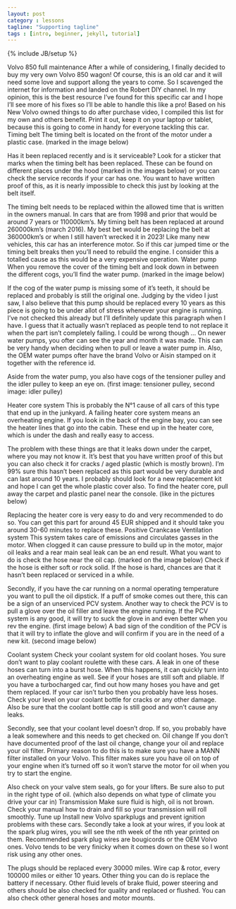 ```yaml
---
layout: post
category : lessons
tagline: "Supporting tagline"
tags : [intro, beginner, jekyll, tutorial]
---
```

{% include JB/setup %}

Volvo 850 full maintenance
After a while of considering, I finally decided to buy my very own Volvo 850 wagon! Of course, this is an old car and it will need some love and support allong the years to come. So I scavenged the internet for information and landed on the Robert DIY channel. In my opinion, this is the best resource I’ve found for this specific car and I hope I’ll see more of his fixes so I’ll be able to handle this like a pro!
Based on his New Volvo owned things to do after purchase video, I compiled this list for my own and others benefit. Print it out, keep it on your laptop or tablet, because this is going to come in handy for everyone tackling this car.
Timing belt
The timing belt is located on the front of the motor under a plastic case. (marked in the image below)

Has it been replaced recently and is it serviceable?
Look for a sticker that marks when the timing belt has been replaced. These can be found on different places under the hood (marked in the images below) or you can check the service records if your car has one. You want to have written proof of this, as it is nearly impossible to check this just by looking at the belt itself.

The timing belt needs to be replaced within the allowed time that is written in the owners manual. In cars that are from 1998 and prior that would be around 7 years or 110000km’s.
My timing belt has been replaced at around 260000km’s (march 2016). My best bet would be replacing the belt at 360000km’s or when I still haven’t wrecked it in 2023!
Like many new vehicles, this car has an interference motor. So if this car jumped time or the timing belt breaks then you’ll need to rebuild the engine. I consider this a totalled cause as this would be a very expensive operation.
Water pump
When you remove the cover of the timing belt and look down in between the different cogs, you’ll find the water pump. (marked in the image below)

If the cog of the water pump is missing some of it’s teeth, it should be replaced and probably is still the original one. Judging by the video I just saw, I also believe that this pump should be replaced every 10 years as this piece is going to be under allot of stress whenever your engine is running. 
I’ve not checked this already but I’ll definitely update this paragraph when I have. I guess that it actually wasn’t replaced as people tend to not replace it when the part isn’t completely failing. I could be wrong though ...
On newer water pumps, you ofter can see the year and month it was made. This can be very handy when deciding when to pull or leave a water pump in. Also, the OEM water pumps ofter have the brand Volvo or Aisin stamped on it together with the reference id.

Aside from the water pump, you also have cogs of the tensioner pulley and the idler pulley to keep an eye on. (first image: tensioner pulley, second image: idler pulley)

Heater core system
This is probably the N°1 cause of all cars of this type that end up in the junkyard. A failing heater core system means an overheating engine.
If you look in the back of the engine bay, you can see the heater lines that go into the cabin. These end up in the heater core, which is under the dash and really easy to access.

The problem with these things are that it leaks down under the carpet, where you may not know it. It’s best that you have written proof of this but you can also check it for cracks / aged plastic (which is mostly brown).
I’m 99% sure this hasn’t been replaced as this part would be very durable and can last around 10 years. I probably should look for a new replacement kit and hope I can get the whole plastic cover also.
To find the heater core, pull away the carpet and plastic panel near the console. (like in the pictures below)

Replacing the heater core is very easy to do and very recommended to do so. You can get this part for around 45 EUR shipped and it should take you around 30-60 minutes to replace these.
Positive Crankcase Ventilation system
This system takes care of emissions and circulates gasses in the motor. When clogged it can cause pressure to build up in the motor, major oil leaks and a rear main seal leak can be an end result.
What you want to do is check the hose near the oil cap. (marked on the image below) Check if the hose is either soft or rock solid. If the hose is hard, chances are that it hasn’t been replaced or serviced in a while.

Secondly, if you have the car running on a normal operating temperature you want to pull the oil dipstick. If a puff of smoke comes out there, this can be a sign of an unserviced PCV system.
Another way to check the PCV is to pull a glove over the oil filler and leave the engine running. If the PCV system is any good, it will try to suck the glove in and even better when you rev the engine. (first image below)
A bad sign of the condition of the PCV is that it will try to inflate the glove and will confirm if you are in the need of a new kit. (second image below)

Coolant system
Check your coolant system for old coolant hoses. You sure don’t want to play coolant roulette with these cars. A leak in one of these hoses can turn into a burst hose. When this happens, it can quickly turn into an overheating engine as well.
See if your hoses are still soft and pliable. If you have a turbocharged car, find out how many hoses you have and get them replaced. If your car isn’t turbo then you probably have less hoses.
Check your level on your coolant bottle for cracks or any other damage. Also be sure that the coolant bottle cap is still good and won’t cause any leaks.

Secondly, see that your coolant level doesn’t drop. If so, you probably have a leak somewhere and this needs to get checked on.
Oil change
If you don’t have documented proof of the last oil change, change your oil and replace your oil filter. Primary reason to do this is to make sure you have a MANN filter installed on your Volvo. This filter makes sure you have oil on top of your engine when it’s turned off so it won’t starve the motor for oil when you try to start the engine.

Also check on your valve stem seals, go for your lifters. Be sure also to put in the right type of oil. (which also depends on what type of climate you drive your car in)
Transmission
Make sure fluid is high, oil is not brown. Check your manual how to drain and fill so your transmission will roll smoothly.
Tune up
Install new Volvo sparkplugs and prevent ignition problems with these cars. Secondly take a look at your wires, if you look at the spark plug wires, you will see the nth week of the nth year printed on them.
Recommended spark plug wires are bougicords or the OEM Volvo ones. Volvo tends to be very finicky when it comes down on these so I wont risk using any other ones.

The plugs should be replaced every 30000 miles. Wire cap & rotor, every 100000 miles or either 10 years.
Other thing you can do is replace the battery if necessary. Other fluid levels of brake fluid, power steering and others should be also checked for quality and replaced or flushed. You can also check other general hoses and motor mounts.

